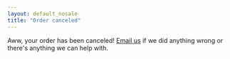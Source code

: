 ```yaml
---
layout: default_nosale
title: "Order canceled"
---
```


Aww, your order has been canceled! [Email us](mailto:hello@tenoclockbooks.com) if we did anything wrong or there's anything we can help with.
